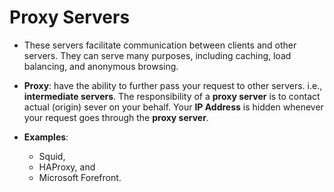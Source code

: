 # Proxy Servers

* These servers facilitate communication between clients and other servers. They can serve many purposes, including caching, load balancing, and anonymous browsing. 

* __Proxy__: have the ability to further pass your request to other servers. i.e., __intermediate servers__. The responsibility of a __proxy server__ is to contact actual (origin) sever on your behalf. Your __IP Address__ is hidden whenever your request goes through the __proxy server__.

* __Examples__: 
    - Squid, 
    - HAProxy, and 
    - Microsoft Forefront.